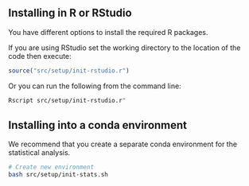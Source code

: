 ## Installing in R or RStudio

You have different options to install the required R packages.

If you are using RStudio set the working directory to the location of the code then execute:
   
```r
source("src/setup/init-rstudio.r")
```

Or you can run the following from the command line:

```bash
Rscript src/setup/init-rstudio.r"
```

## Installing into a conda environment

We recommend that you create a separate conda environment for the statistical analysis.

```bash
# Create new environment
bash src/setup/init-stats.sh
```




